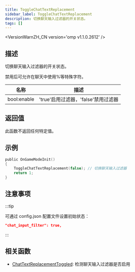 ```yaml
---
title: ToggleChatTextReplacement
sidebar_label: ToggleChatTextReplacement
description: 切换聊天输入过滤器的开关状态。
tags: []
---
```


<VersionWarnZH_CN version='omp v1.1.0.2612' />

## 描述

切换聊天输入过滤器的开关状态。

禁用后可允许在聊天中使用%等特殊字符。

| 名称        | 描述                                |
| ----------- | ----------------------------------- |
| bool:enable | 'true'启用过滤器，'false'禁用过滤器 |

## 返回值

此函数不返回任何特定值。

## 示例

```c
public OnGameModeInit()
{
    ToggleChatTextReplacement(false); // 切换聊天输入过滤器
    return 1;
}
```

## 注意事项

:::tip

可通过 config.json 配置文件设置初始状态：

```json
"chat_input_filter": true,
```

:::

## 相关函数

- [ChatTextReplacementToggled](ChatTextReplacementToggled): 检测聊天输入过滤器是否启用
